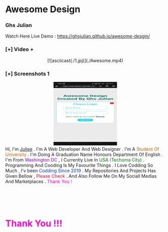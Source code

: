 # Awesome Design 
### Ghs Julian 

Watch Here Live Demo :
https://ghsjulian.github.io/awesome-desgin/

  ### [+] Video +
<center>
[![asciicast(./1.jpj)](./Awesome.mp4)
</center>


  ### [+] Screenshots 1
<center>
<img src="1.jpg" width="200" height="200">
</center>
<div class="content_area">
  <span class="big">Hi</span>, I'm <a href="#">Juliee</a> . I'm A Web
  Developer And Web Designer . I'm A
  <font style="color: #cd6000">Student Of University</font> . I'm Doing A
  Graduation Name Honours Department Of English . I'm From
  <font style="color: #9200de">Washington DC</font> , I Currently Live In
  <font style="color: #007707">USA (Techoma City)</font>
  . Programming And Cooding Is My Favourite Things . I Love Codding So Much
  , I'v been <font style="color: #0b39d5">Codding Since 2019</font> . My
  Repositories And Projects Has Given Bellow ,
  <font style="color: #ff003c">Please Check</font> . And Also Follow Me On
  My Sociall Medias And Marketplaces .
  <font style="color: #ff00ec">Thank You !</font>
  <br/><br/>
  <br/><br/><br/>
    <h1 style="color:#ff00ce">Thank You !!!</h1>
  <br/><br/>
  
</div>
<!----FINISHED ABOUT SECTION----->
</body></html>
